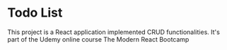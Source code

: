 # Todo List

This project is a React application implemented CRUD functionalities.
It's part of the Udemy online course The Modern React Bootcamp
